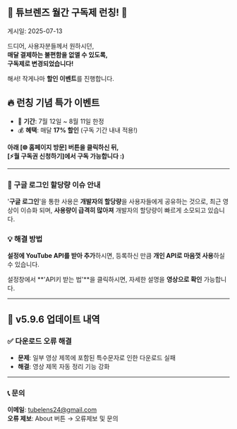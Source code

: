 ## 🎉 **튜브렌즈 월간 구독제 런칭!** 🎉

게시일: 2025-07-13

드디어, 사용자분들께서 원하시던,  
**매달 결제하는 불편함을 없앨 수 있도록,**  
**구독제로 변경되었습니다!**

해서! 작게나마 **할인 이벤트**를 진행합니다.

## 🔥 **런칭 기념 특가 이벤트**
- 📅 **기간**: 7월 12일 ~ 8월 11일 한정
- 💰 **혜택**: 매달 **17% 할인** (구독 기간 내내 적용!)

**아래 [🌐 홈페이지 방문] 버튼을 클릭하신 뒤,**  
**[⚡월 구독권 신청하기]에서 구독 가능합니다 :)**

---

### 🚨 구글 로그인 할당량 이슈 안내

'**구글 로그인**'을 통한 사용은 **개발자의 할당량**을 사용자들에게 공유하는 것으로,
최근 영상이 이슈화 되며, **사용량이 급격히 많아져**
개발자의 할당량이 빠르게 소모되고 있습니다.

### 💡 **해결 방법**

**설정에 YouTube API를 받아 추가**하시면,
등록하신 만큼 **개인 API로 마음껏 사용**하실 수 있습니다.

설정창에서 **'API키 받는 법'**을 클릭하시면,
자세한 설명을 **영상으로 확인** 가능합니다.

---

## 🔧 **v5.9.6 업데이트 내역**
### ✅ **다운로드 오류 해결**
- **문제**: 일부 영상 제목에 포함된 특수문자로 인한 다운로드 실패
- **해결**: 영상 제목 자동 정리 기능 강화

---

### 📞 **문의**

**이메일**: tubelens24@gmail.com  
**오류 제보**: About 버튼 → 오류제보 및 문의
